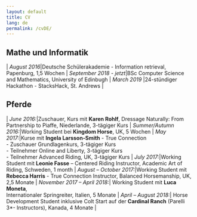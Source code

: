 ```yaml
---
layout: default
title: CV
lang: de
permalink: /cvDE/
---
```


## Mathe und Informatik

| _August 2016_|Deutsche Schülerakademie - Information retrieval, Papenburg, 1,5 Wochen
| _September 2018 - jetzt_|BSc Computer Science and Mathematics, University of Edinbugh
| _March 2019_ |24-stündiger Hackathon - StacksHack, St. Andrews |


## Pferde

| _June 2016:_|Zuschauer, Kurs mit **Karen Rohlf**, Dressage Naturally: From Partnership to Piaffe, Niederlande, 3-tägiger Kurs
| _Summer/Autumn 2016:_|Working Student bei **Kingdom Horse**, UK, 5 Wochen
| _May 2017:_|Kurse mit **Ingela Larsson-Smith** - True Connection <br/> - Zuschauer Grundlagenkurs, 3-tägiger Kurs <br/> - Teilnehmer Online and Liberty, 3-tägiger Kurs <br/> - Teilnehmer Advanced Riding, UK, 3-tägiger Kurs
| _July 2017:_|Working Student mit **Leonie Fasse** – Centered Riding Instructor, Academic Art of Riding, Schweden, 1 month
| _August – October 2017:_|Working Student mit **Rebecca Harris** - True Connection Instructor, Balanced Horsemanship, UK, 2,5 Monate
| _November 2017 – April 2018:_| Working Student mit **Luca Moneta**, <br/> Internationaler Springreiter, Italien, 5 Monate
| _April – August 2018:_| Horse Development Student inklusive Colt Start auf der **Cardinal Ranch** (Parelli 3*- Instructors), Kanada, 4 Monate |
